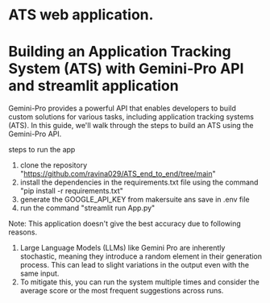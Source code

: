 # ATS web application. 
# Building an Application Tracking System (ATS) with Gemini-Pro API and streamlit application

Gemini-Pro provides a powerful API that enables developers to build custom solutions for various tasks, including application tracking systems (ATS). In this guide, we'll walk through the steps to build an ATS using the Gemini-Pro API.


steps to run the app
1. clone the repository "https://github.com/ravina029/ATS_end_to_end/tree/main"
2. install the dependencies in the requirements.txt file using the command "pip install -r requirements.txt"
3. generate the GOOGLE_API_KEY from makersuite ans save in .env file 
4. run the command "streamlit run App.py"

Note: This application doesn't give the best accuracy due to following reasons.

1. Large Language Models (LLMs) like Gemini Pro are inherently stochastic, meaning they introduce a random element in their generation process. This can lead to slight variations in the output even with the same input.
2. To mitigate this, you can run the system multiple times and consider the average score or the most frequent suggestions across runs.
